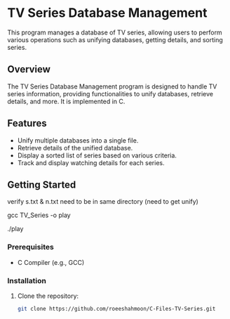 # TV Series Database Management

This program manages a database of TV series, allowing users to perform various operations such as unifying databases, getting details, and sorting series.

## Overview

The TV Series Database Management program is designed to handle TV series information, providing functionalities to unify databases, retrieve details, and more. It is implemented in C.

## Features

- Unify multiple databases into a single file.
- Retrieve details of the unified database.
- Display a sorted list of series based on various criteria.
- Track and display watching details for each series.

## Getting Started
verify s.txt & n.txt need to be in same directory (need to get unify)

gcc TV_Series -o play

./play

### Prerequisites

- C Compiler (e.g., GCC)

### Installation

1. Clone the repository:
   ```bash
   git clone https://github.com/roeeshahmoon/C-Files-TV-Series.git
